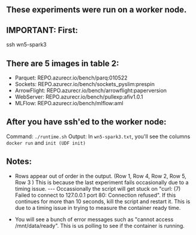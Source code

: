 ## These experiments were run on a worker node.


## IMPORTANT: First: 

ssh wn5-spark3 


## There are 5 images in table 2:

* Parquet: REPO.azurecr.io/bench/parq:010522
* Sockets: REPO.azurecr.io/bench/sockets_pyslim:prespin
* ArrowFlight: REPO.azurecr.io/bench/arrowflight:paperversion 
* WebServer: REPO.azurecr.io/bench/pullexp:afiv1.0.1
* MLFlow: REPO.azurecr.io/bench/mlflow:aml


## After you have ssh'ed to the worker node:

Command: `./runtime.sh`
Output: In `wn5-spark3.txt`, you'll see the columns `docker run` and `init (UDF init)` 


## Notes:

- Rows appear out of order in the output.  (Row 1, Row 4, Row 2, Row 5, Row 3 ) This is because the last experiment fails occasionally due to a timing issue.
--- Occassionally the script will get stuck on "curl: (7) Failed to connect to 127.0.0.1 port 80: Connection refused".  If this continues for more than 10 seconds, kill the script and restart it. This is due to a timing issue in trying to measure the container ready time.

- You will see a bunch of error messages such as "cannot access /mnt/data/ready".  This is us polling to see if the container is running.

